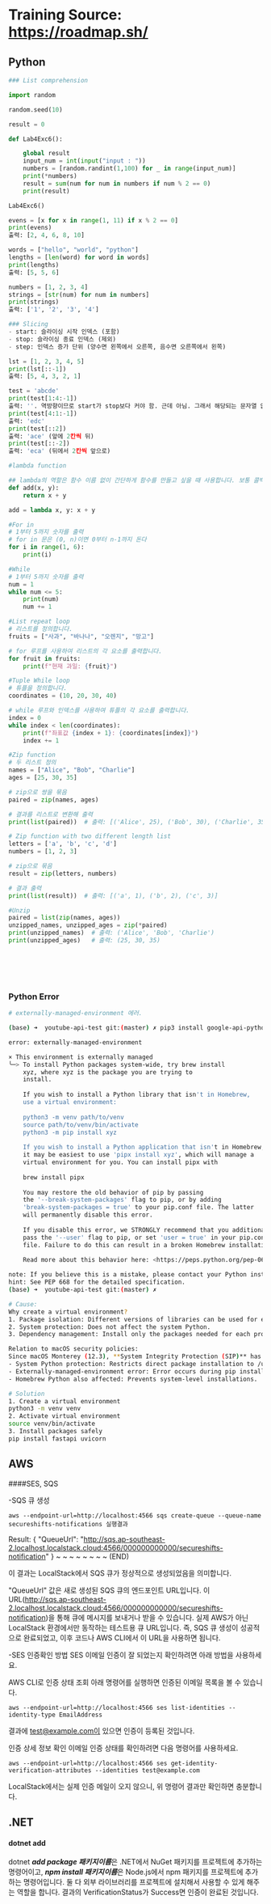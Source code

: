 # Training Source: https://roadmap.sh/

## Python 

```python
### List comprehension

import random

random.seed(10)

result = 0

def Lab4Exc6():

    global result
    input_num = int(input("input : "))
    numbers = [random.randint(1,100) for _ in range(input_num)]
    print(*numbers)
    result = sum(num for num in numbers if num % 2 == 0)
    print(result)

Lab4Exc6()

evens = [x for x in range(1, 11) if x % 2 == 0]
print(evens)  
출력: [2, 4, 6, 8, 10]

words = ["hello", "world", "python"]
lengths = [len(word) for word in words]
print(lengths)  
출력: [5, 5, 6]

numbers = [1, 2, 3, 4]
strings = [str(num) for num in numbers]
print(strings)  
출력: ['1', '2', '3', '4']

### Slicing
- start: 슬라이싱 시작 인덱스 (포함)
- stop: 슬라이싱 종료 인덱스 (제외)
- step: 인덱스 증가 단위 (양수면 왼쪽에서 오른쪽, 음수면 오른쪽에서 왼쪽)

lst = [1, 2, 3, 4, 5]
print(lst[::-1])  
출력: [5, 4, 3, 2, 1]

test = 'abcde'
print(test[1:4:-1])  
출력: ''. 역방향이므로 start가 stop보다 커야 함. 근데 아님. 그래서 해당되는 문자열 없음.
print(test[4:1:-1])  
출력: 'edc'
print(test[::2])  
출력: 'ace' (앞에 2칸씩 뒤)
print(test[::-2])  
출력: 'eca' (뒤에서 2칸씩 앞으로)

#lambda function

## lambda의 역할은 함수 이름 없이 간단하게 함수를 만들고 싶을 때 사용합니다. 보통 콜백 함수나 한 번만 쓸 간단한 함수를 만들 때 많이 씁니다.
def add(x, y):
    return x + y

add = lambda x, y: x + y

#For in
# 1부터 5까지 숫자를 출력
# for in 문은 (0, n)이면 0부터 n-1까지 돈다
for i in range(1, 6):
    print(i)

#While
# 1부터 5까지 숫자를 출력
num = 1
while num <= 5:
    print(num)
    num += 1

#List repeat loop
# 리스트를 정의합니다.
fruits = ["사과", "바나나", "오렌지", "망고"]

# for 루프를 사용하여 리스트의 각 요소를 출력합니다.
for fruit in fruits:
    print(f"현재 과일: {fruit}")

#Tuple While loop
# 튜플을 정의합니다.
coordinates = (10, 20, 30, 40)

# while 루프와 인덱스를 사용하여 튜플의 각 요소를 출력합니다.
index = 0
while index < len(coordinates):
    print(f"좌표값 {index + 1}: {coordinates[index]}")
    index += 1

#Zip function
# 두 리스트 정의
names = ["Alice", "Bob", "Charlie"]
ages = [25, 30, 35]

# zip으로 쌍을 묶음
paired = zip(names, ages)

# 결과를 리스트로 변환해 출력
print(list(paired))  # 출력: [('Alice', 25), ('Bob', 30), ('Charlie', 35)]

# Zip function with two different length list
letters = ['a', 'b', 'c', 'd']
numbers = [1, 2, 3]

# zip으로 묶음
result = zip(letters, numbers)

# 결과 출력
print(list(result))  # 출력: [('a', 1), ('b', 2), ('c', 3)]

#Unzip
paired = list(zip(names, ages))
unzipped_names, unzipped_ages = zip(*paired)
print(unzipped_names)  # 출력: ('Alice', 'Bob', 'Charlie')
print(unzipped_ages)   # 출력: (25, 30, 35)







```

### Python Error
```bash
# externally-managed-environment 에러.

(base) ➜  youtube-api-test git:(master) ✗ pip3 install google-api-python-client google-auth-oauthlib google-auth-httplib2

error: externally-managed-environment

× This environment is externally managed
╰─> To install Python packages system-wide, try brew install
    xyz, where xyz is the package you are trying to
    install.
    
    If you wish to install a Python library that isn't in Homebrew,
    use a virtual environment:
    
    python3 -m venv path/to/venv
    source path/to/venv/bin/activate
    python3 -m pip install xyz
    
    If you wish to install a Python application that isn't in Homebrew,
    it may be easiest to use 'pipx install xyz', which will manage a
    virtual environment for you. You can install pipx with
    
    brew install pipx
    
    You may restore the old behavior of pip by passing
    the '--break-system-packages' flag to pip, or by adding
    'break-system-packages = true' to your pip.conf file. The latter
    will permanently disable this error.
    
    If you disable this error, we STRONGLY recommend that you additionally
    pass the '--user' flag to pip, or set 'user = true' in your pip.conf
    file. Failure to do this can result in a broken Homebrew installation.
    
    Read more about this behavior here: <https://peps.python.org/pep-0668/>

note: If you believe this is a mistake, please contact your Python installation or OS distribution provider. You can override this, at the risk of breaking your Python installation or OS, by passing --break-system-packages.
hint: See PEP 668 for the detailed specification.
(base) ➜  youtube-api-test git:(master) ✗ 

# Cause:  
Why create a virtual environment?  
1. Package isolation: Different versions of libraries can be used for each project.  
2. System protection: Does not affect the system Python.  
3. Dependency management: Install only the packages needed for each project.  

Relation to macOS security policies:  
Since macOS Monterey (12.3), **System Integrity Protection (SIP)** has been strengthened:  
- System Python protection: Restricts direct package installation to /usr/bin/python3.  
- Externally-managed-environment error: Error occurs during pip install.  
- Homebrew Python also affected: Prevents system-level installations.

# Solution
1. Create a virtual environment
python3 -m venv venv
2. Activate virtual environment
source venv/bin/activate
3. Install packages safely
pip install fastapi uvicorn
```

## AWS 

####SES, SQS

-SQS 큐 생성 
```
aws --endpoint-url=http://localhost:4566 sqs create-queue --queue-name secureshifts-notifications 실행결과
```
Result:
{ "QueueUrl": "http://sqs.ap-southeast-2.localhost.localstack.cloud:4566/000000000000/secureshifts-notification" } ~ ~ ~ ~ ~ ~ ~ ~ (END)

이 결과는 LocalStack에서 SQS 큐가 정상적으로 생성되었음을 의미합니다.

"QueueUrl" 값은 새로 생성된 SQS 큐의 엔드포인트 URL입니다.
이 URL(http://sqs.ap-southeast-2.localhost.localstack.cloud:4566/000000000000/secureshifts-notification)을 통해 큐에 메시지를 보내거나 받을 수 있습니다.
실제 AWS가 아닌 LocalStack 환경에서만 동작하는 테스트용 큐 URL입니다.
즉, SQS 큐 생성이 성공적으로 완료되었고, 이후 코드나 AWS CLI에서 이 URL을 사용하면 됩니다.

-SES 인증확인 방법
SES 이메일 인증이 잘 되었는지 확인하려면 아래 방법을 사용하세요.


AWS CLI로 인증 상태 조회
아래 명령어를 실행하면 인증된 이메일 목록을 볼 수 있습니다.
```
aws --endpoint-url=http://localhost:4566 ses list-identities --identity-type EmailAddress
```
결과에 test@example.com이 있으면 인증이 등록된 것입니다.


인증 상세 정보 확인
이메일 인증 상태를 확인하려면 다음 명령어를 사용하세요.
```
aws --endpoint-url=http://localhost:4566 ses get-identity-verification-attributes --identities test@example.com
```
LocalStack에서는 실제 인증 메일이 오지 않으니, 위 명령어 결과만 확인하면 충분합니다.


## .NET

#### dotnet add
dotnet ***add package 패키지이름***은 .NET에서 NuGet 패키지를 프로젝트에 추가하는 명령어이고,
***npm install 패키지이름***은 Node.js에서 npm 패키지를 프로젝트에 추가하는 명령어입니다.
둘 다 외부 라이브러리를 프로젝트에 설치해서 사용할 수 있게 해주는 역할을 합니다.
결과의 VerificationStatus가 Success면 인증이 완료된 것입니다.



